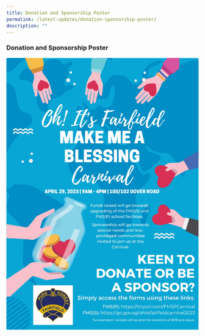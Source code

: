 ```yaml
---
title: Donation and Sponsorship Poster
permalink: /latest-updates/donation-sponsorship-poster/
description: ""
---
```

### Donation and Sponsorship Poster

![](/images/Latest%20Updates/Donation_Sponsorship_Poster.jpeg)